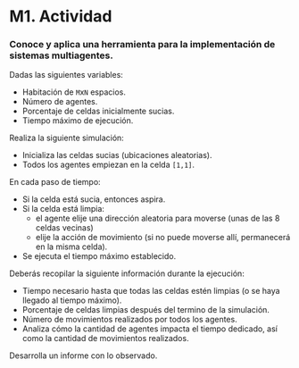 # M1. Actividad

### Conoce y aplica una herramienta para la implementación de sistemas multiagentes.

Dadas las siguientes variables:

- Habitación de `M`x`N` espacios.
- Número de agentes.
- Porcentaje de celdas inicialmente sucias.
- Tiempo máximo de ejecución.

Realiza la siguiente simulación:

- Inicializa las celdas sucias (ubicaciones aleatorias).
- Todos los agentes empiezan en la celda `[1,1]`.

En cada paso de tiempo:
- Si la celda está sucia, entonces aspira.
- Si la celda está limpia:
    - el agente elije una dirección aleatoria para moverse (unas de las 8 celdas vecinas)
    - elije la acción de movimiento (si no puede moverse allí, permanecerá en la misma celda).
- Se ejecuta el tiempo máximo establecido.

Deberás recopilar la siguiente información durante la ejecución:

- Tiempo necesario hasta que todas las celdas estén limpias (o se haya llegado al tiempo máximo).
- Porcentaje de celdas limpias después del termino de la simulación.
- Número de movimientos realizados por todos los agentes.
- Analiza cómo la cantidad de agentes impacta el tiempo dedicado, así como la cantidad de movimientos realizados.

Desarrolla un informe con lo observado.
